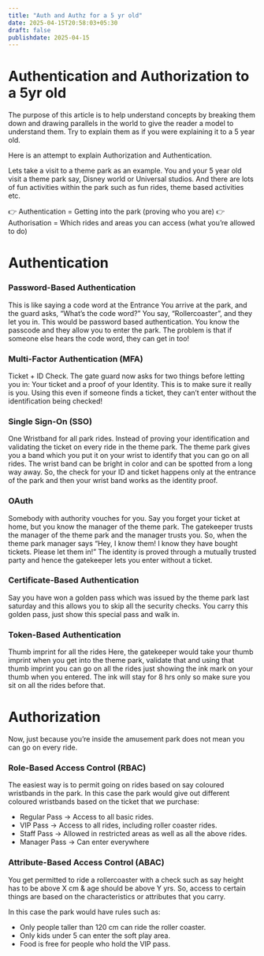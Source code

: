 ```yaml
---
title: "Auth and Authz for a 5 yr old"
date: 2025-04-15T20:58:03+05:30
draft: false
publishdate: 2025-04-15
---
```


# Authentication and Authorization to a 5yr old


The purpose of this article is to help understand concepts by breaking them down and drawing parallels in the world to give the reader a model to understand them. Try to explain them as if you were explaining it to a 5 year old. 

Here is an attempt to explain Authorization and Authentication. 


Lets take a visit to a theme park as an example. You and your 5 year old visit a theme park say, Disney world or Universal studios. And there are lots of fun activities within the park such as fun rides, theme based activities etc.

:point_right: Authentication = Getting into the park (proving who you are)
:point_right: Authorisation = Which rides and areas you can access (what you’re allowed to do)

# Authentication
### Password-Based Authentication
This is like saying a code word at the Entrance
You arrive at the park, and the guard asks, “What’s the code word?”
You say, “Rollercoaster”, and they let you in.
This would be password based authentication. You know the passcode and they allow you to enter the park.
The problem is that if someone else hears the code word, they can get in too!

### Multi-Factor Authentication (MFA) 
Ticket + ID Check. The gate guard now asks for two things before letting you in: Your ticket and a proof of your Identity. This is to make sure it really is you.
Using this even if someone finds a ticket, they can’t enter without the identification being checked!


### Single Sign-On (SSO) 
One Wristband for all park rides. Instead of proving your identification and validating the ticket on every ride in the theme park. The theme park gives you a band which you put it on your wrist to identify that you can go on all rides. The wrist band can be bright in color and can be spotted from a long way away.
So, the check for your ID and ticket happens only at the entrance of the park and then your wrist band works as the identity proof.

### OAuth
Somebody with authority vouches for you.
Say you forget your ticket at home, but you know the manager of the theme park. The gatekeeper trusts the manager of the theme park and the manager trusts you. So, when the theme park manager says “Hey, I know them! I know they have bought tickets. Please let them in!”
The identity is proved through a mutually trusted party and hence the gatekeeper lets you enter without a ticket.


### Certificate-Based Authentication
Say you have won a golden pass which was issued by the theme park last saturday and this allows you to skip all the security checks. You carry this golden pass, just show this special pass and walk in.


### Token-Based Authentication 
Thumb imprint for all the rides
Here, the gatekeeper would take your thumb imprint when you get into the theme park, validate that and using that thumb imprint you can go on all the rides just showing the ink mark on your thumb when you entered. The ink will stay for 8 hrs only so make sure you sit on all the rides before that.


# Authorization
Now, just because you’re inside the amusement park does not mean you can go on every ride.

### Role-Based Access Control (RBAC) 
The easiest way is to permit going on rides based on say coloured wristbands in the park. In this case the park would give out different coloured wristbands based on the ticket that we purchase:

* Regular Pass  → Access to all basic rides.
* VIP Pass → Access to all rides, including roller coaster rides.
* Staff Pass → Allowed in restricted areas as well as all the above rides.
* Manager Pass → Can enter everywhere

### Attribute-Based Access Control (ABAC)

You get permitted to ride a rollercoaster with a check such as say height has to be above X cm & age should be above Y yrs.
So, access to certain things are based on the characteristics or attributes that you carry. 

In this case the park would have rules such as:
* 	Only people taller than 120 cm can ride the roller coaster.
* 	Only kids under 5 can enter the soft play area.
* 	Food is free for people who hold the VIP pass.